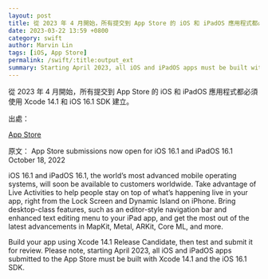 ```yaml
---
layout: post
title: 從 2023 年 4 月開始，所有提交到 App Store 的 iOS 和 iPadOS 應用程式都必須使用 Xcode 14.1 和 iOS 16.1 SDK 建立。
date: 2023-03-22 13:59 +0800
category: swift
author: Marvin Lin
tags: [iOS, App Store]
permalink: /swift/:title:output_ext
summary: Starting April 2023, all iOS and iPadOS apps must be built with Xcode 14.1 and the iOS 16.1 SDK.
---
```


從 2023 年 4 月開始，所有提交到 App Store 的 iOS 和 iPadOS 應用程式都必須使用 Xcode 14.1 和 iOS 16.1 SDK 建立。

出處：

[App Store](https://developer.apple.com/news/?id=z1erkhzr)

原文：
App Store submissions now open for iOS 16.1 and iPadOS 16.1
October 18, 2022

iOS 16.1 and iPadOS 16.1, the world’s most advanced mobile operating systems, will soon be available to customers worldwide. Take advantage of Live Activities to help people stay on top of what’s happening live in your app, right from the Lock Screen and Dynamic Island on iPhone. Bring desktop-class features, such as an editor-style navigation bar and enhanced text editing menu to your iPad app, and get the most out of the latest advancements in MapKit, Metal, ARKit, Core ML, and more.

Build your app using Xcode 14.1 Release Candidate, then test and submit it for review. Please note, starting April 2023, all iOS and iPadOS apps submitted to the App Store must be built with Xcode 14.1 and the iOS 16.1 SDK.

